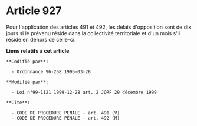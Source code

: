 # Article 927

Pour l'application des articles 491 et 492, les délais d'opposition sont de dix jours si le prévenu réside dans la
collectivité territoriale et d'un mois s'il réside en dehors de celle-ci.

**Liens relatifs à cet article**

	**Codifié par**:

	  - Ordonnance 96-268 1996-03-28

	**Modifié par**:

	  - Loi n°99-1121 1999-12-28 art. 2 JORF 29 décembre 1999

	**Cite**:

	  - CODE DE PROCEDURE PENALE - art. 491 (V)
	  - CODE DE PROCEDURE PENALE - art. 492 (M)
